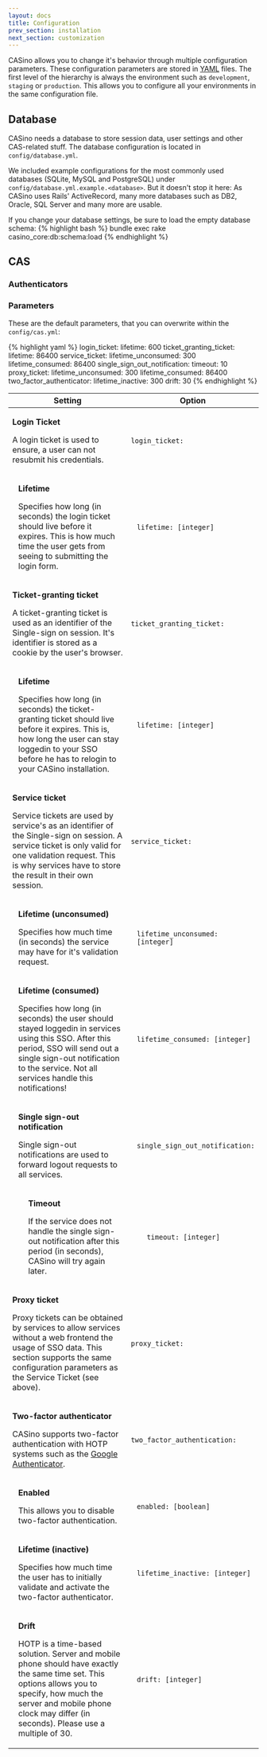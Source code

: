 ```yaml
---
layout: docs
title: Configuration
prev_section: installation
next_section: customization
---
```


CASino allows you to change it's behavior through multiple configuration parameters. These configuration parameters are stored in [YAML](http://en.wikipedia.org/wiki/YAML) files. The first level of the hierarchy is always the environment such as `development`, `staging` or `production`. This allows you to configure all your environments in the same configuration file.

## Database

CASino needs a database to store session data, user settings and other CAS-related stuff. The database configuration is located in `config/database.yml`.

We included example configurations for the most commonly used databases (SQLite, MySQL and PostgreSQL) under `config/database.yml.example.<database>`. But it doesn't stop it here: As CASino uses Rails' ActiveRecord, many more databases such as DB2, Oracle, SQL Server and many more are usable.

If you change your database settings, be sure to load the empty database schema:
{% highlight bash %}
bundle exec rake casino_core:db:schema:load
{% endhighlight %}

## CAS

### Authenticators

### Parameters
These are the default parameters, that you can overwrite within the `config/cas.yml`:

{% highlight yaml %}
login_ticket:
  lifetime: 600
ticket_granting_ticket:
  lifetime: 86400
service_ticket:
  lifetime_unconsumed: 300
  lifetime_consumed: 86400
  single_sign_out_notification:
    timeout: 10
proxy_ticket:
  lifetime_unconsumed: 300
  lifetime_consumed: 86400
two_factor_authenticator:
  lifetime_inactive: 300
  drift: 30
{% endhighlight %}

<table width="100%">
  <thead>
    <tr>
      <th>Setting</th>
      <th width="25%">Option</th>
    </tr>
  </thead>
  <tbody>
    <tr>
      <td>
        <p class="name">
          <strong>Login Ticket</strong>
        </p>
        <p class="description">
          A login ticket is used to ensure, a user can not resubmit his credentials.
        </p>
      </td>
      <td>
        <code>login_ticket:</code>
      </td>
    </tr>
    <tr>
      <td style="padding-left: 20px">
        <p class="name">
          <strong>Lifetime</strong>
        </p>
        <p class="description">
          Specifies how long (in seconds) the login ticket should live before it expires. This is how much time the user gets from seeing to submitting the login form.
        </p>
      </td>
      <td style="padding-left: 20px">
        <code>lifetime: [integer]</code>
      </td>
    </tr>
    <tr>
      <td>
        <p class="name">
          <strong>Ticket-granting ticket</strong>
        </p>
        <p class="description">
          A ticket-granting ticket is used as an identifier of the Single-sign on session. It's identifier is stored as a cookie by the user's browser.
        </p>
      </td>
      <td>
        <code>ticket_granting_ticket:</code>
      </td>
    </tr>
    <tr>
      <td style="padding-left: 20px">
        <p class="name">
          <strong>Lifetime</strong>
        </p>
        <p class="description">
          Specifies how long (in seconds) the ticket-granting ticket should live before it expires. This is, how long the user can stay loggedin to your SSO before he has to relogin to your CASino installation.
        </p>
      </td>
      <td style="padding-left: 20px">
        <code>lifetime: [integer]</code>
      </td>
    </tr>
    <tr>
      <td>
        <p class="name">
          <strong>Service ticket</strong>
        </p>
        <p class="description">
          Service tickets are used by service's as an identifier of the Single-sign on session. A service ticket is only valid for one validation request. This is why services have to store the result in their own session.
        </p>
      </td>
      <td>
        <code>service_ticket:</code>
      </td>
    </tr>
    <tr>
      <td style="padding-left: 20px">
        <p class="name">
          <strong>Lifetime (unconsumed)</strong>
        </p>
        <p class="description">
          Specifies how much time (in seconds) the service may have for it's validation request.
        </p>
      </td>
      <td style="padding-left: 20px">
        <code>lifetime_unconsumed: [integer]</code>
      </td>
    </tr>
    <tr>
      <td style="padding-left: 20px">
        <p class="name">
          <strong>Lifetime (consumed)</strong>
        </p>
        <p class="description">
          Specifies how long (in seconds) the user should stayed loggedin in services using this SSO. After this period, SSO will send out a single sign-out notification to the service. Not all services handle this notifications!
        </p>
      </td>
      <td style="padding-left: 20px">
        <code>lifetime_consumed: [integer]</code>
      </td>
    </tr>
    <tr>
      <td style="padding-left: 20px">
        <p class="name">
          <strong>Single sign-out notification</strong>
        </p>
        <p class="description">
          Single sign-out notifications are used to forward logout requests to all services.
        </p>
      </td>
      <td style="padding-left: 20px">
        <code>single_sign_out_notification:</code>
      </td>
    </tr>
    <tr>
      <td style="padding-left: 40px">
        <p class="name">
          <strong>Timeout</strong>
        </p>
        <p class="description">
          If the service does not handle the single sign-out notification after this period (in seconds), CASino will try again later.
        </p>
      </td>
      <td style="padding-left: 40px">
        <code>timeout: [integer]</code>
      </td>
    </tr>
    <tr>
      <td>
        <p class="name">
          <strong>Proxy ticket</strong>
        </p>
        <p class="description">
          Proxy tickets can be obtained by services to allow services without a web frontend the usage of SSO data. This section supports the same configuration parameters as the Service Ticket (see above).
        </p>
      </td>
      <td>
        <code>proxy_ticket:</code>
      </td>
    </tr>
    <tr>
      <td>
        <p class="name">
          <strong>Two-factor authenticator</strong>
        </p>
        <p class="description">
          CASino supports two-factor authentication with HOTP systems such as the <a href="http://support.google.com/accounts/bin/answer.py?hl=en&amp;answer=1066447">Google Authenticator</a>.
        </p>
      </td>
      <td>
        <code>two_factor_authentication:</code>
      </td>
    </tr>
    <tr>
      <td style="padding-left: 20px">
        <p class="name">
          <strong>Enabled</strong>
        </p>
        <p class="description">
          This allows you to disable two-factor authentication.
        </p>
      </td>
      <td style="padding-left: 20px">
        <code>enabled: [boolean]</code>
      </td>
    </tr>
    <tr>
      <td style="padding-left: 20px">
        <p class="name">
          <strong>Lifetime (inactive)</strong>
        </p>
        <p class="description">
          Specifies how much time the user has to initially validate and activate the two-factor authenticator.
        </p>
      </td>
      <td style="padding-left: 20px">
        <code>lifetime_inactive: [integer]</code>
      </td>
    </tr>
    <tr>
      <td style="padding-left: 20px">
        <p class="name">
          <strong>Drift</strong>
        </p>
        <p class="description">
          HOTP is a time-based solution. Server and mobile phone should have exactly the same time set. This options allows you to specify, how much the server and mobile phone clock may differ (in seconds). Please use a multiple of 30.
        </p>
      </td>
      <td style="padding-left: 20px">
        <code>drift: [integer]</code>
      </td>
    </tr>
  </tbody>
</table>